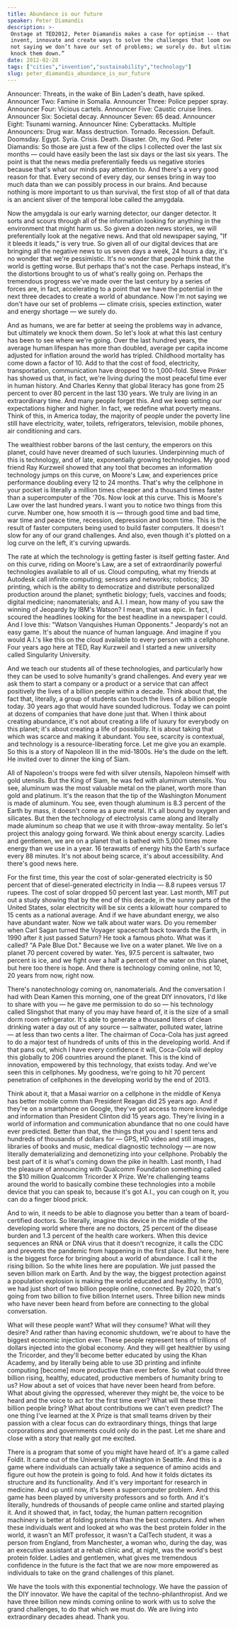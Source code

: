 ```yaml
---
title: Abundance is our future
speaker: Peter Diamandis
description: >-
 Onstage at TED2012, Peter Diamandis makes a case for optimism -- that we'll
 invent, innovate and create ways to solve the challenges that loom over us. "I’m
 not saying we don’t have our set of problems; we surely do. But ultimately, we
 knock them down.”
date: 2012-02-28
tags: ["cities","invention","sustainability","technology"]
slug: peter_diamandis_abundance_is_our_future
---
```


Announcer: Threats, in the wake of Bin Laden's death, have spiked. Announcer Two: Famine
in Somalia. Announcer Three: Police pepper spray. Announcer Four: Vicious cartels.
Announcer Five: Caustic cruise lines. Announcer Six: Societal decay. Announcer Seven: 65
dead. Announcer Eight: Tsunami warning. Announcer Nine: Cyberattacks. Multiple Announcers:
Drug war. Mass destruction. Tornado. Recession. Default. Doomsday. Egypt. Syria. Crisis.
Death. Disaster. Oh, my God. Peter Diamandis: So those are just a few of the clips I
collected over the last six months — could have easily been the last six days or the last
six years. The point is that the news media preferentially feeds us negative stories
because that's what our minds pay attention to. And there's a very good reason for that.
Every second of every day, our senses bring in way too much data than we can possibly
process in our brains. And because nothing is more important to us than survival, the first
stop of all of that data is an ancient sliver of the temporal lobe called the
amygdala.

Now the amygdala is our early warning detector, our danger detector. It sorts and scours
through all of the information looking for anything in the environment that might harm us.
So given a dozen news stories, we will preferentially look at the negative news. And that
old newspaper saying, "If it bleeds it leads," is very true. So given all of our digital
devices that are bringing all the negative news to us seven days a week, 24 hours a day,
it's no wonder that we're pessimistic. It's no wonder that people think that the world is
getting worse. But perhaps that's not the case. Perhaps instead, it's the distortions
brought to us of what's really going on. Perhaps the tremendous progress we've made over
the last century by a series of forces are, in fact, accelerating to a point that we have
the potential in the next three decades to create a world of abundance. Now I'm not saying
we don't have our set of problems — climate crisis, species extinction, water and energy
shortage — we surely do.

And as humans, we are far better at seeing the problems way in advance, but ultimately we
knock them down. So let's look at what this last century has been to see where we're going.
Over the last hundred years, the average human lifespan has more than doubled, average per
capita income adjusted for inflation around the world has tripled. Childhood mortality has
come down a factor of 10. Add to that the cost of food, electricity, transportation,
communication have dropped 10 to 1,000-fold. Steve Pinker has showed us that, in fact,
we're living during the most peaceful time ever in human history. And Charles Kenny that
global literacy has gone from 25 percent to over 80 percent in the last 130 years. We
truly are living in an extraordinary time. And many people forget this. And we keep setting
our expectations higher and higher. In fact, we redefine what poverty means. Think of
this, in America today, the majority of people under the poverty line still have
electricity, water, toilets, refrigerators, television, mobile phones, air conditioning
and cars.

The wealthiest robber barons of the last century, the emperors on this planet, could have
never dreamed of such luxuries. Underpinning much of this is technology, and of late,
exponentially growing technologies. My good friend Ray Kurzweil showed that any tool that
becomes an information technology jumps on this curve, on Moore's Law, and experiences
price performance doubling every 12 to 24 months. That's why the cellphone in your pocket
is literally a million times cheaper and a thousand times faster than a supercomputer of
the '70s. Now look at this curve. This is Moore's Law over the last hundred years. I want
you to notice two things from this curve. Number one, how smooth it is — through good time
and bad time, war time and peace time, recession, depression and boom time. This is the
result of faster computers being used to build faster computers. It doesn't slow for any
of our grand challenges. And also, even though it's plotted on a log curve on the left,
it's curving upwards.

The rate at which the technology is getting faster is itself getting faster. And on this
curve, riding on Moore's Law, are a set of extraordinarily powerful technologies available
to all of us. Cloud computing, what my friends at Autodesk call infinite computing;
sensors and networks; robotics; 3D printing, which is the ability to democratize and
distribute personalized production around the planet; synthetic biology; fuels, vaccines
and foods; digital medicine; nanomaterials; and A.I. I mean, how many of you saw the
winning of Jeopardy by IBM's Watson? I mean, that was epic. In fact, I scoured the
headlines looking for the best headline in a newspaper I could. And I love this: "Watson
Vanquishes Human Opponents." Jeopardy's not an easy game. It's about the nuance of human
language. And imagine if you would A.I.'s like this on the cloud available to every person
with a cellphone. Four years ago here at TED, Ray Kurzweil and I started a new university
called Singularity University.

And we teach our students all of these technologies, and particularly how they can be used
to solve humanity's grand challenges. And every year we ask them to start a company or a
product or a service that can affect positively the lives of a billion people within a
decade. Think about that, the fact that, literally, a group of students can touch the
lives of a billion people today. 30 years ago that would have sounded ludicrous. Today we
can point at dozens of companies that have done just that. When I think about creating
abundance, it's not about creating a life of luxury for everybody on this planet; it's
about creating a life of possibility. It is about taking that which was scarce and making
it abundant. You see, scarcity is contextual, and technology is a resource-liberating
force. Let me give you an example. So this is a story of Napoleon III in the mid-1800s.
He's the dude on the left. He invited over to dinner the king of Siam.

All of Napoleon's troops were fed with silver utensils, Napoleon himself with gold
utensils. But the King of Siam, he was fed with aluminum utensils. You see, aluminum was
the most valuable metal on the planet, worth more than gold and platinum. It's the reason
that the tip of the Washington Monument is made of aluminum. You see, even though aluminum
is 8.3 percent of the Earth by mass, it doesn't come as a pure metal. It's all bound by
oxygen and silicates. But then the technology of electrolysis came along and literally
made aluminum so cheap that we use it with throw-away mentality. So let's project this
analogy going forward. We think about energy scarcity. Ladies and gentlemen, we are on a
planet that is bathed with 5,000 times more energy than we use in a year. 16 terawatts of
energy hits the Earth's surface every 88 minutes. It's not about being scarce, it's about
accessibility. And there's good news here.

For the first time, this year the cost of solar-generated electricity is 50 percent that
of diesel-generated electricity in India — 8.8 rupees versus 17 rupees. The cost of solar
dropped 50 percent last year. Last month, MIT put out a study showing that by the end of
this decade, in the sunny parts of the United States, solar electricity will be six cents
a kilowatt hour compared to 15 cents as a national average. And if we have abundant energy,
we also have abundant water. Now we talk about water wars. Do you remember when Carl Sagan
turned the Voyager spacecraft back towards the Earth, in 1990 after it just passed Saturn?
He took a famous photo. What was it called? "A Pale Blue Dot." Because we live on a water
planet. We live on a planet 70 percent covered by water. Yes, 97.5 percent is saltwater,
two percent is ice, and we fight over a half a percent of the water on this planet, but
here too there is hope. And there is technology coming online, not 10, 20 years from now,
right now.

There's nanotechnology coming on, nanomaterials. And the conversation I had with Dean Kamen
this morning, one of the great DIY innovators, I'd like to share with you — he gave me
permission to do so — his technology called Slingshot that many of you may have heard of,
it is the size of a small dorm room refrigerator. It's able to generate a thousand liters
of clean drinking water a day out of any source — saltwater, polluted water, latrine — at
less than two cents a liter. The chairman of Coca-Cola has just agreed to do a major test
of hundreds of units of this in the developing world. And if that pans out, which I have
every confidence it will, Coca-Cola will deploy this globally to 206 countries around the
planet. This is the kind of innovation, empowered by this technology, that exists
today. And we've seen this in cellphones. My goodness, we're going to hit 70 percent
penetration of cellphones in the developing world by the end of 2013.

Think about it, that a Masai warrior on a cellphone in the middle of Kenya has better
mobile comm than President Reagan did 25 years ago. And if they're on a smartphone on
Google, they've got access to more knowledge and information than President Clinton did 15
years ago. They're living in a world of information and communication abundance that no
one could have ever predicted. Better than that, the things that you and I spent tens and
hundreds of thousands of dollars for — GPS, HD video and still images, libraries of books
and music, medical diagnostic technology — are now literally dematerializing and
demonetizing into your cellphone. Probably the best part of it is what's coming down the
pike in health. Last month, I had the pleasure of announcing with Qualcomm Foundation
something called the $10 million Qualcomm Tricorder X Prize. We're challenging teams
around the world to basically combine these technologies into a mobile device that you can
speak to, because it's got A.I., you can cough on it, you can do a finger blood
prick.

And to win, it needs to be able to diagnose you better than a team of board-certified
doctors. So literally, imagine this device in the middle of the developing world where
there are no doctors, 25 percent of the disease burden and 1.3 percent of the health care
workers. When this device sequences an RNA or DNA virus that it doesn't recognize, it
calls the CDC and prevents the pandemic from happening in the first place. But here, here
is the biggest force for bringing about a world of abundance. I call it the rising
billion. So the white lines here are population. We just passed the seven billion mark on
Earth. And by the way, the biggest protection against a population explosion is making the
world educated and healthy. In 2010, we had just short of two billion people online,
connected. By 2020, that's going from two billion to five billion Internet users. Three
billion new minds who have never been heard from before are connecting to the global
conversation.

What will these people want? What will they consume? What will they desire? And rather
than having economic shutdown, we're about to have the biggest economic injection ever.
These people represent tens of trillions of dollars injected into the global economy. And
they will get healthier by using the Tricorder, and they'll become better educated by
using the Khan Academy, and by literally being able to use 3D printing and infinite
computing [become] more productive than ever before. So what could three billion rising,
healthy, educated, productive members of humanity bring to us? How about a set of voices
that have never been heard from before. What about giving the oppressed, wherever they
might be, the voice to be heard and the voice to act for the first time ever? What will
these three billion people bring? What about contributions we can't even predict? The one
thing I've learned at the X Prize is that small teams driven by their passion with a clear
focus can do extraordinary things, things that large corporations and governments could
only do in the past. Let me share and close with a story that really got me
excited.

There is a program that some of you might have heard of. It's a game called Foldit. It
came out of the University of Washington in Seattle. And this is a game where individuals
can actually take a sequence of amino acids and figure out how the protein is going to
fold. And how it folds dictates its structure and its functionality. And it's very
important for research in medicine. And up until now, it's been a supercomputer
problem. And this game has been played by university professors and so forth. And it's
literally, hundreds of thousands of people came online and started playing it. And it
showed that, in fact, today, the human pattern recognition machinery is better at folding
proteins than the best computers. And when these individuals went and looked at who was
the best protein folder in the world, it wasn't an MIT professor, it wasn't a CalTech
student, it was a person from England, from Manchester, a woman who, during the day, was
an executive assistant at a rehab clinic and, at night, was the world's best protein
folder. Ladies and gentlemen, what gives me tremendous confidence in the future is the fact
that we are now more empowered as individuals to take on the grand challenges of this
planet.

We have the tools with this exponential technology. We have the passion of the DIY
innovator. We have the capital of the techno-philanthropist. And we have three billion new
minds coming online to work with us to solve the grand challenges, to do that which we
must do. We are living into extraordinary decades ahead. Thank you.

<!--
ad_duration=3.33
event="TED2012"
external_start_time=0
intro_duration=11.82
is_subtitle_required="False"
is_talk_featured="True"
language="en"
language_swap="False"
native_language="en"
number_of_related_talks=6
number_of_speakers=1
number_of_subtitled_videos=32
number_of_tags=4
number_of_talk_download_languages=32
number_of_talk_more_resources=0
number_of_talk_recommendations=0
number_of_talks_take_actions=0
post_ad_duration=0.83
published_timestamp="2012-02-29 17:30:00"
recording_date="2012-02-28"
speaker_description="Space activist"
speaker_is_published=1
speaker_name="Peter Diamandis"
talk_name="Abundance is our future"
talks_tags=["cities","invention","sustainability","technology"]
url_audio="https://download.ted.com/talks/PeterDiamandis_2012.mp3?apikey=acme-roadrunner"
url_photo_speaker="https://pe.tedcdn.com/images/ted/50040_254x191.jpg"
url_photo_talk="https://pe.tedcdn.com/images/ted/e2a41ccef2048f8ddd20dc3cdb887854ee7cd412_1600x1200.jpg"
url_webpage="https://www.ted.com/talks/peter_diamandis_abundance_is_our_future"
video_type_name="TED Stage Talk"
-->